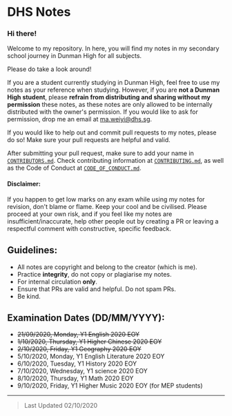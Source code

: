 # DHS Notes
### Hi there!
Welcome to my repository. In here, you will find my notes in my secondary school journey in Dunman High for all subjects.

Please do take a look around! 

If you are a student currently studying in Dunman High, feel free to use my notes as your reference when studying. However, if you are **not a Dunman High student**, please **refrain from distributing and sharing without my permission** these notes, as these notes are only allowed to be internally distributed with the owner's permission. If you would like to ask for permission, drop me an email at ma.weiyi@dhs.sg.

If you would like to help out and commit pull requests to my notes, please do so! Make sure your pull requests are helpful and valid.

After submitting your pull request, make sure to add your name in [`CONTRIBUTORS.md`](CONTRIBUTORS.md). Check contributing information at [`CONTRIBUTING.md`](CONTRIBUTING.md), as well as the Code of Conduct at [`CODE_OF_CONDUCT.md`](CODE_OF_CONDUCT.md).

#### Disclaimer:
If you happen to get low marks on any exam while using my notes for revision, don't blame or flame. Keep your cool and be civilised. Please proceed at your own risk, and if you feel like my notes are insufficient/inaccurate, help other people out by creating a PR or leaving a respectful comment with constructive, specific feedback.

## Guidelines:
- All notes are copyright and belong to the creator (which is me).
- Practice **integrity**, do not copy or plagiarise my notes.
- For internal circulation **only**.
- Ensure that PRs are valid and helpful. Do not spam PRs.
- Be kind.

## Examination Dates (DD/MM/YYYY):
- ~~21/09/2020, Monday, Y1 English 2020 EOY~~
- ~~1/10/2020, Thursday, Y1 Higher Chinese 2020 EOY~~
- ~~2/10/2020, Friday, Y1 Geography 2020 EOY~~
- 5/10/2020, Monday, Y1 English Literature 2020 EOY
- 6/10/2020, Tuesday, Y1 History 2020 EOY
- 7/10/2020, Wednesday, Y1 science 2020 EOY
- 8/10/2020, Thursday, Y1 Math 2020 EOY
- 9/10/2020, Friday, Y1 Higher Music 2020 EOY (for MEP students)

<hr>

> Last Updated 02/10/2020
